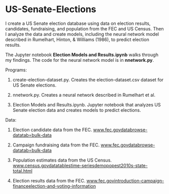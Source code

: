 # US-Senate-Elections
 I create a US Senate election database using data on election results, candidates, fundraising, and population from the FEC and US Census. Then I analyze the data and create models, including the neural network model described in Rumelhart, Hinton, &amp; Williams (1986), to predict election results. 
 
 The Jupyter notebook **Election Models and Results.ipynb** walks through my findings. The code for the neural network model is in **nnetwork.py**. 

Programs:

1. create-election-dataset.py.
Creates the election-dataset.csv dataset for US Senate elections.

2. nnetwork.py.
Creates a neural network described in Rumelhart et al.

3. Election Models and Results.ipynb.
Jupyter notebook that analyzes US Senate election data and creates models to predict elections.



Data:

1. Election candidate data from the FEC. 
www.fec.govdatabrowse-datatab=bulk-data

2. Campaign fundraising data from the FEC. 
www.fec.govdatabrowse-datatab=bulk-data

3. Population estimates data from the US Census. 
www.census.govdatatablestime-seriesdemopopest2010s-state-total.html

4. Election results data from the FEC. 
www.fec.govintroduction-campaign-financeelection-and-voting-information
